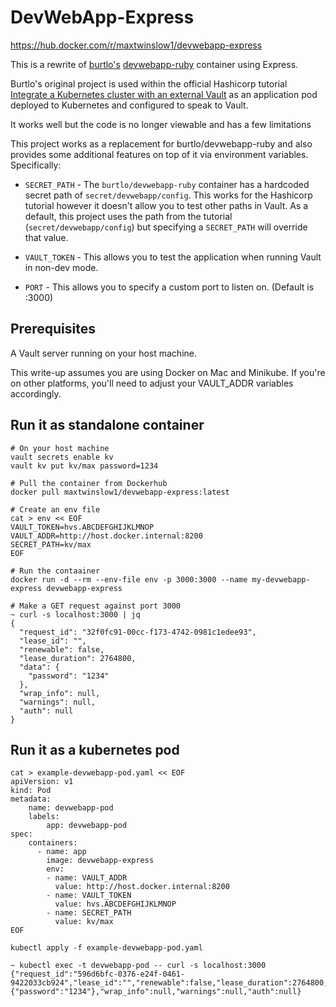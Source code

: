 # DevWebApp-Express
https://hub.docker.com/r/maxtwinslow1/devwebapp-express

This is a rewrite of [burtlo's](https://github.com/burtlo) [devwebapp-ruby](https://hub.docker.com/r/burtlo/devwebapp-ruby) container using Express. 

Burtlo's original project is used within the official Hashicorp tutorial [Integrate a Kubernetes cluster with an external Vault](https://developer.hashicorp.com/vault/tutorials/kubernetes/kubernetes-external-vault) as an application pod deployed to Kubernetes and configured to speak to Vault. 

It works well but the code is no longer viewable and has a few limitations

This project works as a replacement for burtlo/devwebapp-ruby and also provides some additional features on top of it via environment variables. Specifically:
- `SECRET_PATH` - The `burtlo/devwebapp-ruby` container has a hardcoded secret path of `secret/devwebapp/config`. This works for the Hashicorp tutorial however it doesn't allow you to test other paths in Vault. As a default, this project uses the path from the tutorial  (`secret/devwebapp/config`) but specifying a `SECRET_PATH` will override that value.

- `VAULT_TOKEN` - This allows you to test the application when running Vault in non-dev mode.

- `PORT` - This allows you to specify a custom port to listen on. (Default is :3000)

## Prerequisites
A Vault server running on your host machine.

This write-up assumes you are using Docker on Mac and Minikube. If you're on other platforms, you'll need to adjust your VAULT_ADDR variables accordingly.

## Run it as standalone container
```
# On your host machine
vault secrets enable kv
vault kv put kv/max password=1234

# Pull the container from Dockerhub
docker pull maxtwinslow1/devwebapp-express:latest

# Create an env file
cat > env << EOF
VAULT_TOKEN=hvs.ABCDEFGHIJKLMNOP
VAULT_ADDR=http://host.docker.internal:8200
SECRET_PATH=kv/max
EOF

# Run the contaainer
docker run -d --rm --env-file env -p 3000:3000 --name my-devwebapp-express devwebapp-express

# Make a GET request against port 3000
~ curl -s localhost:3000 | jq
{
  "request_id": "32f0fc91-00cc-f173-4742-0981c1edee93",
  "lease_id": "",
  "renewable": false,
  "lease_duration": 2764800,
  "data": {
    "password": "1234"
  },
  "wrap_info": null,
  "warnings": null,
  "auth": null
}
```

## Run it as a kubernetes pod
```
cat > example-devwebapp-pod.yaml << EOF
apiVersion: v1
kind: Pod
metadata:
    name: devwebapp-pod
    labels:
        app: devwebapp-pod
spec:
    containers:
      - name: app
        image: devwebapp-express
        env:
        - name: VAULT_ADDR
          value: http://host.docker.internal:8200
        - name: VAULT_TOKEN
          value: hvs.ABCDEFGHIJKLMNOP
        - name: SECRET_PATH
          value: kv/max
EOF

kubectl apply -f example-devwebapp-pod.yaml

~ kubectl exec -t devwebapp-pod -- curl -s localhost:3000
{"request_id":"596d6bfc-0376-e24f-0461-9422033cb924","lease_id":"","renewable":false,"lease_duration":2764800,"data":{"password":"1234"},"wrap_info":null,"warnings":null,"auth":null}
```

